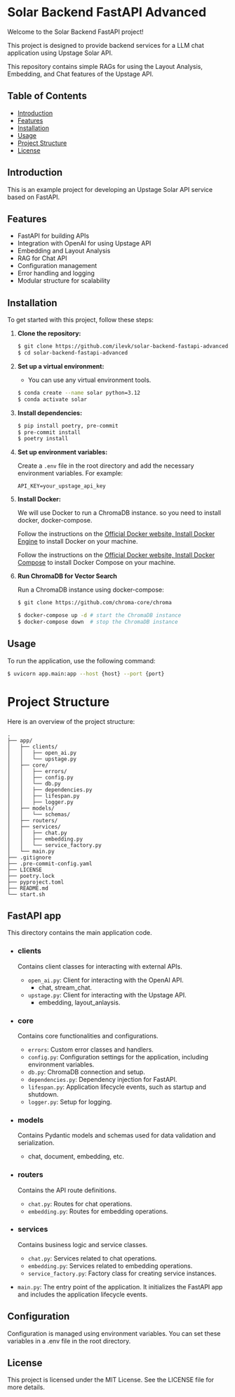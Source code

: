 # Solar Backend FastAPI Advanced

Welcome to the Solar Backend FastAPI project!

This project is designed to provide backend services for a LLM chat application using Upstage Solar API.

This repository contains simple RAGs for using the Layout Analysis, Embedding, and Chat features of the Upstage API.

## Table of Contents

- [Introduction](#introduction)
- [Features](#features)
- [Installation](#installation)
- [Usage](#usage)
- [Project Structure](#project-structure)
- [License](#license)

## Introduction

This is an example project for developing an Upstage Solar API service based on FastAPI.

## Features

- FastAPI for building APIs
- Integration with OpenAI for using Upstage API
- Embedding and Layout Analysis
- RAG for Chat API
- Configuration management
- Error handling and logging
- Modular structure for scalability

## Installation

To get started with this project, follow these steps:

1. **Clone the repository:**

    ```sh
    $ git clone https://github.com/ilevk/solar-backend-fastapi-advanced.git
    $ cd solar-backend-fastapi-advanced
    ```

2. **Set up a virtual environment:**
    - You can use any virtual environment tools.
    ```sh
    $ conda create --name solar python=3.12
    $ conda activate solar
    ```

3. **Install dependencies:**

    ```sh
    $ pip install poetry, pre-commit
    $ pre-commit install
    $ poetry install
    ```

4. **Set up environment variables:**

    Create a `.env` file in the root directory and add the necessary environment variables. For example:

    ```env
    API_KEY=your_upstage_api_key
    ```

5. **Install Docker:**

    We will use Docker to run a ChromaDB instance. so you need to install docker, docker-compose.

    Follow the instructions on the [Official Docker website, Install Docker Engine](https://docs.docker.com/engine/install/) to install Docker on your machine.

    Follow the instructions on the [Official Docker website, Install Docker Compose](https://docs.docker.com/compose/install/) to install Docker Compose on your machine.

6. **Run ChromaDB for Vector Search**

    Run a ChromaDB instance using docker-compose:

    ```sh
    $ git clone https://github.com/chroma-core/chroma

    $ docker-compose up -d # start the ChromaDB instance
    $ docker-compose down  # stop the ChromaDB instance
    ```

## Usage

To run the application, use the following command:

```sh
$ uvicorn app.main:app --host {host} --port {port}
```

# Project Structure
Here is an overview of the project structure:

```
.
├── app/
│   ├── clients/
│   │   ├── open_ai.py
│   │   └── upstage.py
│   ├── core/
│   │   ├── errors/
│   │   ├── config.py
│   │   └── db.py
│   │   ├── dependencies.py
│   │   ├── lifespan.py
│   │   ├── logger.py
│   ├── models/
│   │   └── schemas/
│   ├── routers/
│   ├── services/
│   │   ├── chat.py
│   │   ├── embedding.py
│   │   └── service_factory.py
│   └── main.py
├── .gitignore
├── .pre-commit-config.yaml
├── LICENSE
├── poetry.lock
├── pyproject.toml
├── README.md
└── start.sh
```

## FastAPI app
This directory contains the main application code.

- ### clients
  Contains client classes for interacting with external APIs.
  - `open_ai.py`: Client for interacting with the OpenAI API.
    - chat, stream_chat.
  - `upstage.py`: Client for interacting with the Upstage API.
    - embedding, layout_anlaysis.

- ### core
  Contains core functionalities and configurations.
  - `errors`: Custom error classes and handlers.
  - `config.py`: Configuration settings for the application, including environment variables.
  - `db.py`: ChromaDB connection and setup.
  - `dependencies.py`: Dependency injection for FastAPI.
  - `lifespan.py`: Application lifecycle events, such as startup and shutdown.
  - `logger.py`: Setup for logging.

- ### models
  Contains Pydantic models and schemas used for data validation and serialization.
  - chat, document, embedding, etc.

- ### routers
  Contains the API route definitions.
    - `chat.py`: Routes for chat operations.
    - `embedding.py`: Routes for embedding operations.

- ### services
  Contains business logic and service classes.
  - `chat.py`: Services related to chat operations.
  - `embedding.py`: Services related to embedding operations.
  - `service_factory.py`: Factory class for creating service instances.

- `main.py`: The entry point of the application. It initializes the FastAPI app and includes the application lifecycle events.

## Configuration
Configuration is managed using environment variables. You can set these variables in a .env file in the root directory.

## License
This project is licensed under the MIT License. See the LICENSE file for more details.
